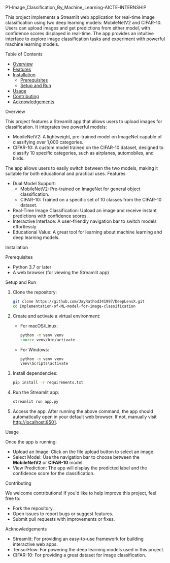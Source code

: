P1-Image_Classification_By_Machine_Learning-AICTE-INTERNSHIP

This project implements a Streamlit web application for real-time image classification using two deep learning models: MobileNetV2 and CIFAR-10. Users can upload images and get predictions from either model, with confidence scores displayed in real-time. The app provides an intuitive interface to explore image classification tasks and experiment with powerful machine learning models.

Table of Contents
- [Overview](#overview)
- [Features](#features)
- [Installation](#installation)
  - [Prerequisites](#prerequisites)
  - [Setup and Run](#setup-and-run)
- [Usage](#usage)
- [Contributing](#contributing)
- [Acknowledgements](#acknowledgements)

Overview

This project features a Streamlit app that allows users to upload images for classification. It integrates two powerful models:
- MobileNetV2: A lightweight, pre-trained model on ImageNet capable of classifying over 1,000 categories.
- CIFAR-10: A custom model trained on the CIFAR-10 dataset, designed to classify 10 specific categories, such as airplanes, automobiles, and birds.

The app allows users to easily switch between the two models, making it suitable for both educational and practical uses.
Features
- Dual Model Support:
  - MobileNetV2: Pre-trained on ImageNet for general object classification.
  - CIFAR-10: Trained on a specific set of 10 classes from the CIFAR-10 dataset.
- Real-Time Image Classification: Upload an image and receive instant predictions with confidence scores.
- Interactive Interface: A user-friendly navigation bar to switch models effortlessly.
- Educational Value: A great tool for learning about machine learning and deep learning models.

Installation

Prerequisites

- Python 3.7 or later
- A web browser (for viewing the Streamlit app)

Setup and Run

1. Clone the repository:
   ```bash
   git clone https://github.com/JayRathod341997/DeepLensX.git
   cd Implementation-of-ML-model-for-image-classification
   ```

2. Create and activate a virtual environment:
   - For macOS/Linux:
     ```bash
     python -m venv venv
     source venv/bin/activate
     ```
   - For Windows:
     ```bash
     python -m venv venv
     venv\Scripts\activate
     ```

3. Install dependencies:
   ```bash
   pip install -r requirements.txt
   ```

4. Run the Streamlit app:
   ```bash
   streamlit run app.py
   ```

5. Access the app: After running the above command, the app should automatically open in your default web browser. If not, manually visit [http://localhost:8501](http://localhost:8501).

Usage

Once the app is running:
- Upload an Image: Click on the file upload button to select an image.
- Select Model: Use the navigation bar to choose between the **MobileNetV2** or **CIFAR-10** model.
- View Prediction: The app will display the predicted label and the confidence score for the classification.

Contributing

We welcome contributions! If you'd like to help improve this project, feel free to:
- Fork the repository.
- Open issues to report bugs or suggest features.
- Submit pull requests with improvements or fixes.

Acknowledgements

- Streamlit: For providing an easy-to-use framework for building interactive web apps.
- TensorFlow: For powering the deep learning models used in this project.
- CIFAR-10: For providing a great dataset for image classification.
